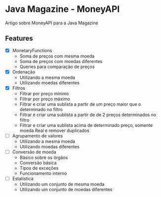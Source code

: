 # Java Magazine - MoneyAPI
Artigo sobre MoneyAPI para a Java Magazine

## Features ##

- [x] MonetaryFunctions
  - Soma de preços com mesma moeda
  - Soma de preços com moedas diferentes
  - Queries para comparação de preços
- [x] Ordenação
  - Utilizando a mesma moeda
  - Utilizando moedas diferentes
- [x] Filtros
  - Filtrar por preço mínimo
  - Filtrar por preço máximo
  - Filtrar e criar uma sublista a partir de um preço maior que o determinado no filtro
  - Filtrar e criar uma sublista a partir de de 2 preços determinados no filtro
  - Filtrar e criar uma sublista acima de determinado preço, somente moeda Real e remover duplicados
- [ ] Agrupamento de valores
  - Utilizando a mesma moeda
  - Utilizando moedas diferentes
- [ ] Conversão de moeda
  - Básico sobre os órgãos
  - Conversão básica
  - Tipos de exceções
  - Funcionamento interno
- [ ] Estatística 
  - Utilizando um conjunto de mesma moeda
  - Utilizando um conjunto de moedas diferentes

